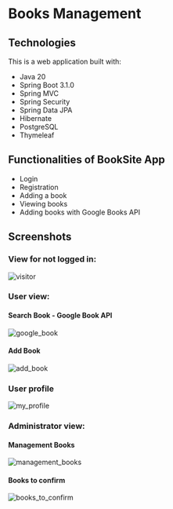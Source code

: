 # Books Management

## Technologies
This is a web application built with:
* Java 20
* Spring Boot 3.1.0
* Spring MVC
* Spring Security
* Spring Data JPA
* Hibernate
* PostgreSQL
* Thymeleaf

## Functionalities of BookSite App
* Login
* Registration
* Adding a book
* Viewing books
* Adding books with Google Books API


## Screenshots

### View for not logged in:
![visitor](https://github.com/Milosz-Szymczak/BooksManagement/assets/99685108/c08c1c64-aba1-46e7-b68e-0432baf29c46)


### User view:

#### Search Book - Google Book API
![google_book](https://github.com/Milosz-Szymczak/BooksManagement/assets/99685108/5706a397-626c-4121-a0c4-ef20ba88bbe8)


#### Add Book 
![add_book](https://github.com/Milosz-Szymczak/BooksManagement/assets/99685108/ed249029-fba9-4eee-9100-1a755b8b7949)

### User profile
![my_profile](https://github.com/Milosz-Szymczak/BooksManagement/assets/99685108/29711560-a1f1-49e4-bebb-edfd07d392ff)


### Administrator view:

#### Management Books
![management_books](https://github.com/Milosz-Szymczak/BooksManagement/assets/99685108/727c56d0-9c1c-4d14-bedb-ff88d6bf1771)


#### Books to confirm
![books_to_confirm](https://github.com/Milosz-Szymczak/BooksManagement/assets/99685108/5481d7e0-92e2-4072-8268-fe4c409c7615)

